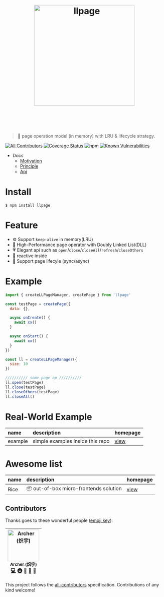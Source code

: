 <h1 align="center">
  <br>
	<img width="320" src="media/logo.png" alt="llpage">
  <br>
  <br>
  <br>
</h1>

> 🚀 page operation model (in memory) with LRU & lifecycle strategy.

[![All Contributors](https://img.shields.io/badge/all_contributors-1-orange.svg)](#contributors) [![Coverage Status](https://coveralls.io/repos/github/qddegtya/llpage/badge.svg?branch=master)](https://coveralls.io/github/qddegtya/llpage?branch=master) ![npm](https://img.shields.io/npm/v/llpage.svg) [![Known Vulnerabilities](https://snyk.io/test/github/qddegtya/llpage/badge.svg)](https://snyk.io/test/github/qddegtya/llpage)

* Docs
  * [Motivation](./docs/motivation.md)
  * [Principle](./docs/principle.md)
  * [Api](./docs/api.md)

# Install

```
$ npm install llpage
```

# Feature

* ⚙️ Support `keep-alive` in memory(LRU)
* 🚀 High-Performance page operator with Doubly Linked List(DLL)
* 💗 Elegant api such as `open`/`close`/`closeAll`/`refresh`/`closeOthers`
* 👀 reactive inside
* 📱 Support page lifecyle (sync/async)

# Example

```javascript
import { createLLPageManager, createPage } from 'llpage'

const testPage = createPage({
  data: {},

  async onCreate() {
    await xx()
  }

  async onStart() {
    await xx()
  }
})

const ll = createLLPageManager({
  size: 10
})

////////// some page op //////////
ll.open(testPage)
ll.close(testPage)
ll.closeOthers(testPage)
ll.closeAll()
```

# Real-World Example

|name|description|homepage|
|:--|:--|:--|
|example|simple examples inside this repo|[view](./examples/README.md)|

# Awesome list

|name|description|homepage|
|:--|:--|:--|
|Rice|📦 out-of-box micro-frontends solution|[view](https://github.com/qddegtya/rice)|

## Contributors

Thanks goes to these wonderful people ([emoji key](https://github.com/all-contributors/all-contributors#emoji-key)):

<!-- ALL-CONTRIBUTORS-LIST:START - Do not remove or modify this section -->
<!-- prettier-ignore -->
| [<img src="https://avatars2.githubusercontent.com/u/773248?v=4" width="100px;" alt="Archer (炽宇)"/><br /><sub><b>Archer (炽宇)</b></sub>](http://xiaoa.name)<br />[💻](https://github.com/qddegtya/llpage/commits?author=qddegtya "Code") [🚇](#infra-qddegtya "Infrastructure (Hosting, Build-Tools, etc)") [🚧](#maintenance-qddegtya "Maintenance") [🎨](#design-qddegtya "Design") [📖](https://github.com/qddegtya/llpage/commits?author=qddegtya "Documentation") |
| :---: |
<!-- ALL-CONTRIBUTORS-LIST:END -->

This project follows the [all-contributors](https://github.com/all-contributors/all-contributors) specification. Contributions of any kind welcome!
